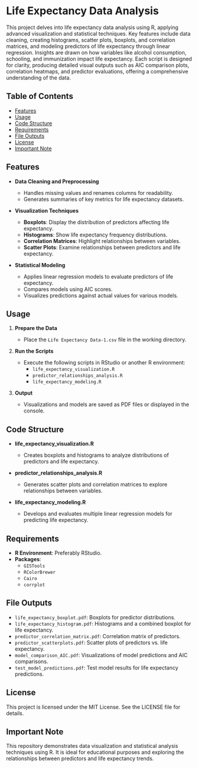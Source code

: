 # Life Expectancy Data Analysis

This project delves into life expectancy data analysis using R, applying advanced visualization and statistical techniques. Key features include data cleaning, creating histograms, scatter plots, boxplots, and correlation matrices, and modeling predictors of life expectancy through linear regression. Insights are drawn on how variables like alcohol consumption, schooling, and immunization impact life expectancy. Each script is designed for clarity, producing detailed visual outputs such as AIC comparison plots, correlation heatmaps, and predictor evaluations, offering a comprehensive understanding of the data.


## Table of Contents

- [Features](#features)
- [Usage](#usage)
- [Code Structure](#code-structure)
- [Requirements](#requirements)
- [File Outputs](#file-outputs)
- [License](#license)
- [Important Note](#important-note)


## Features

- **Data Cleaning and Preprocessing**
  - Handles missing values and renames columns for readability.
  - Generates summaries of key metrics for life expectancy datasets.

- **Visualization Techniques**
  - **Boxplots**: Display the distribution of predictors affecting life expectancy.
  - **Histograms**: Show life expectancy frequency distributions.
  - **Correlation Matrices**: Highlight relationships between variables.
  - **Scatter Plots**: Examine relationships between predictors and life expectancy.

- **Statistical Modeling**
  - Applies linear regression models to evaluate predictors of life expectancy.
  - Compares models using AIC scores.
  - Visualizes predictions against actual values for various models.

## Usage

1. **Prepare the Data**
   - Place the `Life Expectancy Data-1.csv` file in the working directory.

2. **Run the Scripts**
   - Execute the following scripts in RStudio or another R environment:
     - `life_expectancy_visualization.R`
     - `predictor_relationships_analysis.R`
     - `life_expectancy_modeling.R`

3. **Output**
   - Visualizations and models are saved as PDF files or displayed in the console.

## Code Structure

- **life_expectancy_visualization.R**
  - Creates boxplots and histograms to analyze distributions of predictors and life expectancy.

- **predictor_relationships_analysis.R**
  - Generates scatter plots and correlation matrices to explore relationships between variables.

- **life_expectancy_modeling.R**
  - Develops and evaluates multiple linear regression models for predicting life expectancy.

## Requirements

- **R Environment**: Preferably RStudio.
- **Packages**:
  - `GISTools`
  - `RColorBrewer`
  - `Cairo`
  - `corrplot`

## File Outputs

- `life_expectancy_boxplot.pdf`: Boxplots for predictor distributions.
- `life_expectancy_histogram.pdf`: Histograms and a combined boxplot for life expectancy.
- `predictor_correlation_matrix.pdf`: Correlation matrix of predictors.
- `predictor_scatterplots.pdf`: Scatter plots of predictors vs. life expectancy.
- `model_comparison_AIC.pdf`: Visualizations of model predictions and AIC comparisons.
- `test_model_predictions.pdf`: Test model results for life expectancy predictions.

## License

This project is licensed under the MIT License. See the LICENSE file for details.

## Important Note

This repository demonstrates data visualization and statistical analysis techniques using R. It is ideal for educational purposes and exploring the relationships between predictors and life expectancy trends.
